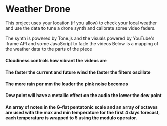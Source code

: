 # Weather Drone

This project uses your location (if you allow) to check your local weather and use the data to tune a drone synth and calibrate some video faders.

The synth is powered by Tone.js and the visuals powered by YouTube's iframe API and some JavaScript to fade the videos
Below is a mapping of the weather data to the parts of the piece

#### Cloudiness controls how vibrant the videos are

#### The faster the current and future wind the faster the filters oscillate

#### The more rain per mm the louder the pink noise becomes

#### Dew point will have a metallic effect on the audio the lower the dew point

#### An array of notes in the G-flat pentatonic scale and an array of octaves are used with the max and min temperature for the first 4 days forecast, each temperature is wrapped to 5 using the modulo operator.
